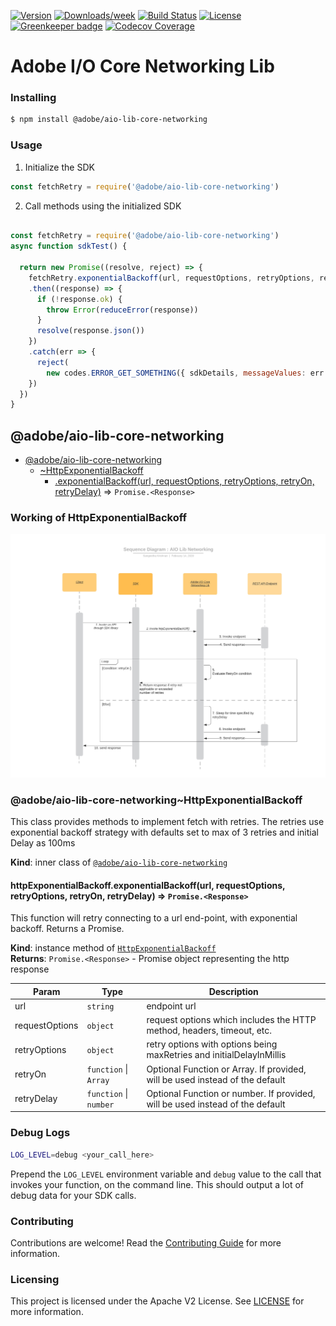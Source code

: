 <!--
Copyright 2019 Adobe. All rights reserved.
This file is licensed to you under the Apache License, Version 2.0 (the "License");
you may not use this file except in compliance with the License. You may obtain a copy
of the License at http://www.apache.org/licenses/LICENSE-2.0

Unless required by applicable law or agreed to in writing, software distributed under
the License is distributed on an "AS IS" BASIS, WITHOUT WARRANTIES OR REPRESENTATIONS
OF ANY KIND, either express or implied. See the License for the specific language
governing permissions and limitations under the License.
-->

[![Version](https://img.shields.io/npm/v/@CNA/aio-lib-core-networking.svg)](https://npmjs.org/package/@CNA/aio-lib-core-networking)
[![Downloads/week](https://img.shields.io/npm/dw/@CNA/aio-lib-core-networking.svg)](https://npmjs.org/package/@CNA/aio-lib-core-networking)
[![Build Status](https://travis-ci.com/CNA/aio-lib-core-networking.svg?branch=master)](https://travis-ci.com/CNA/aio-lib-core-networking)
[![License](https://img.shields.io/badge/License-Apache%202.0-blue.svg)](https://opensource.org/licenses/Apache-2.0) [![Greenkeeper badge](https://badges.greenkeeper.io/CNA/aio-lib-core-networking.svg)](https://greenkeeper.io/)
[![Codecov Coverage](https://img.shields.io/codecov/c/github/CNA/aio-lib-core-networking/master.svg?style=flat-square)](https://codecov.io/gh/CNA/aio-lib-core-networking/)

# Adobe I/O Core Networking Lib

### Installing

```bash
$ npm install @adobe/aio-lib-core-networking
```

### Usage
1) Initialize the SDK

```javascript
const fetchRetry = require('@adobe/aio-lib-core-networking')

```

2) Call methods using the initialized SDK

```javascript

const fetchRetry = require('@adobe/aio-lib-core-networking')
async function sdkTest() {

  return new Promise((resolve, reject) => {
    fetchRetry.exponentialBackoff(url, requestOptions, retryOptions, retryOn, retryDelay)
    .then((response) => {
      if (!response.ok) {
        throw Error(reduceError(response))
      }
      resolve(response.json())
    })
    .catch(err => {
      reject(
        new codes.ERROR_GET_SOMETHING({ sdkDetails, messageValues: err }))
    })
  }) 
}

```

<a name="module_@adobe/aio-lib-core-networking"></a>

## @adobe/aio-lib-core-networking

* [@adobe/aio-lib-core-networking](#module_@adobe/aio-lib-core-networking)
    * [~HttpExponentialBackoff](#module_@adobe/aio-lib-core-networking..HttpExponentialBackoff)
        * [.exponentialBackoff(url, requestOptions, retryOptions, retryOn, retryDelay)](#module_@adobe/aio-lib-core-networking..HttpExponentialBackoff+exponentialBackoff) ⇒ <code>Promise.&lt;Response&gt;</code>

<a name="module_@adobe/aio-lib-core-networking..HttpExponentialBackoff"></a>

### Working of HttpExponentialBackoff

![image not available](docs/sequenceDiagram.jpeg?s=50)

### @adobe/aio-lib-core-networking~HttpExponentialBackoff
This class provides methods to implement fetch with retries.
The retries use exponential backoff strategy
with defaults set to max of 3 retries and initial Delay as 100ms

**Kind**: inner class of [<code>@adobe/aio-lib-core-networking</code>](#module_@adobe/aio-lib-core-networking)  
<a name="module_@adobe/aio-lib-core-networking..HttpExponentialBackoff+exponentialBackoff"></a>

#### httpExponentialBackoff.exponentialBackoff(url, requestOptions, retryOptions, retryOn, retryDelay) ⇒ <code>Promise.&lt;Response&gt;</code>
This function will retry connecting to a url end-point, with
exponential backoff. Returns a Promise.

**Kind**: instance method of [<code>HttpExponentialBackoff</code>](#module_@adobe/aio-lib-core-networking..HttpExponentialBackoff)  
**Returns**: <code>Promise.&lt;Response&gt;</code> - Promise object representing the http response  

| Param | Type | Description |
| --- | --- | --- |
| url | <code>string</code> | endpoint url |
| requestOptions | <code>object</code> | request options which includes the HTTP method, headers, timeout, etc. |
| retryOptions | <code>object</code> | retry options with options being maxRetries and initialDelayInMillis |
| retryOn | <code>function</code> \| <code>Array</code> | Optional Function or Array. If provided, will be used instead of the default |
| retryDelay | <code>function</code> \| <code>number</code> | Optional Function or number. If provided, will be used instead of the default |

### Debug Logs

```bash
LOG_LEVEL=debug <your_call_here>
```

Prepend the `LOG_LEVEL` environment variable and `debug` value to the call that invokes your function, on the command line. This should output a lot of debug data for your SDK calls.

### Contributing

Contributions are welcome! Read the [Contributing Guide](./.github/CONTRIBUTING.md) for more information.

### Licensing

This project is licensed under the Apache V2 License. See [LICENSE](LICENSE) for more information.

